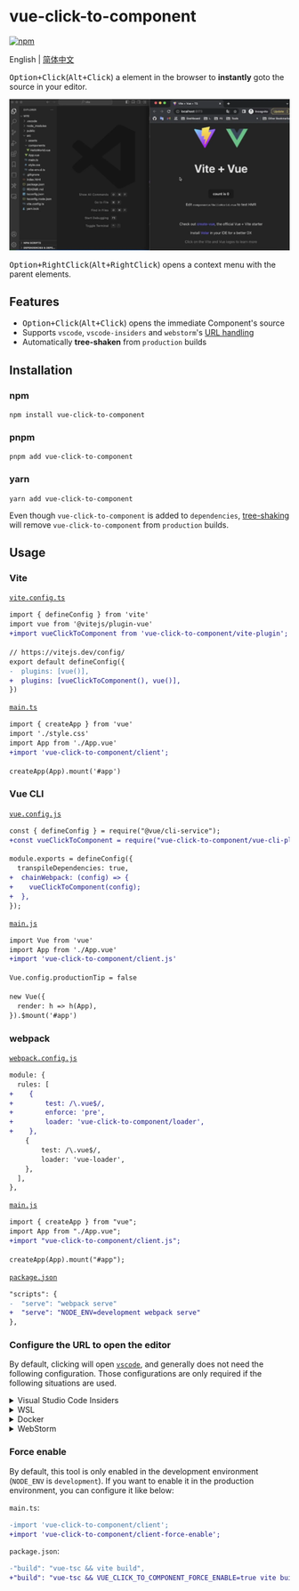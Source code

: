 # vue-click-to-component

[![npm](https://img.shields.io/npm/v/vue-click-to-component)](https://www.npmjs.com/package/vue-click-to-component)

English | [简体中文](./README.zh-CN.md)

<kbd>Option+Click</kbd>(<kbd>Alt+Click</kbd>) a element in the browser to **instantly** goto the source in your editor.

![Vite Demo](./images/vite.webp)

<kbd>Option+RightClick</kbd>(<kbd>Alt+RightClick</kbd>) opens a context menu with the parent elements.

## Features

- <kbd>Option+Click</kbd>(<kbd>Alt+Click</kbd>) opens the immediate Component's source
- Supports `vscode`, `vscode-insiders` and `webstorm`'s [URL handling](https://code.visualstudio.com/docs/editor/command-line#_opening-vs-code-with-urls)
- Automatically **tree-shaken** from `production` builds

## Installation

### npm

```shell
npm install vue-click-to-component
```

### pnpm

```shell
pnpm add vue-click-to-component
```

### yarn

```shell
yarn add vue-click-to-component
```

Even though `vue-click-to-component` is added to `dependencies`, [tree-shaking](https://esbuild.github.io/api/#tree-shaking) will remove `vue-click-to-component` from `production` builds.

## Usage

### Vite

[`vite.config.ts`](./examples/vite/vite.config.ts#L7)

```diff
import { defineConfig } from 'vite'
import vue from '@vitejs/plugin-vue'
+import vueClickToComponent from 'vue-click-to-component/vite-plugin';

// https://vitejs.dev/config/
export default defineConfig({
-  plugins: [vue()],
+  plugins: [vueClickToComponent(), vue()],
})
```

[`main.ts`](./examples/vite/src/main.ts#L4)

```diff
import { createApp } from 'vue'
import './style.css'
import App from './App.vue'
+import 'vue-click-to-component/client';

createApp(App).mount('#app')
```

### Vue CLI

[`vue.config.js`](./examples/vue-cli/vue.config.js#L6-L8)

```diff
const { defineConfig } = require("@vue/cli-service");
+const vueClickToComponent = require("vue-click-to-component/vue-cli-plugin");

module.exports = defineConfig({
  transpileDependencies: true,
+  chainWebpack: (config) => {
+    vueClickToComponent(config);
+  },
});
```

[`main.js`](./examples/vue-cli/src/main.js#L3)

```diff
import Vue from 'vue'
import App from './App.vue'
+import 'vue-click-to-component/client.js'

Vue.config.productionTip = false

new Vue({
  render: h => h(App),
}).$mount('#app')
```

### webpack

[`webpack.config.js`](./examples/webpack/webpack.config.js#L31-L35)

```diff
module: {
  rules: [
+    {
+        test: /\.vue$/,
+        enforce: 'pre',
+        loader: 'vue-click-to-component/loader',
+    },
    {
        test: /\.vue$/,
        loader: 'vue-loader',
    },
  ],
},
```

[`main.js`](./examples/webpack/src/index.js#L3)

```diff
import { createApp } from "vue";
import App from "./App.vue";
+import "vue-click-to-component/client.js";

createApp(App).mount("#app");
```

[`package.json`](./examples/webpack/package.json#L10)

```diff
"scripts": {
-  "serve": "webpack serve"
+  "serve": "NODE_ENV=development webpack serve"
},
```

### Configure the URL to open the editor

By default, clicking will open [`vscode`](https://code.visualstudio.com/), and generally does not need the following configuration. Those configurations are only required if the following situations are used.

<details>
<summary>Visual Studio Code Insiders</summary>

If you use [`vscode-insiders`](https://code.visualstudio.com/insiders/), you can set editor like:

```diff
import 'vue-click-to-component/client';

+if (process.env.NODE_ENV === 'development') {
+  window.__VUE_CLICK_TO_COMPONENT_URL_FUNCTION__ = function ({
+    sourceCodeLocation
+  }) {
+    return `vscode-insiders://file/${sourceCodeLocation}`;
+  };
+}
```

</details>

<details>
<summary>WSL</summary>

If you use [WSL](https://docs.microsoft.com/en-us/windows/wsl/), you can set URL like:

```diff
import 'vue-click-to-component/client';

+if (process.env.NODE_ENV === 'development') {
+  window.__VUE_CLICK_TO_COMPONENT_URL_FUNCTION__ = function ({
+    sourceCodeLocation
+  }) {
+    // Please change to your WSL target
+    const wslTarget = 'Ubuntu-22.04';
+    return `vscode://vscode-remote/wsl+${wslTarget}/${sourceCodeLocation}`;
+  };
+}
```

You can find your WSL target in the `Remote Explorer` panel of VSCode.

<img src="./images/wsl-target.webp" width="200" />

</details>

<details>
<summary>Docker</summary>

If you use [Docker](https://www.docker.com/) development environment, you can fix path like:

```diff
import 'vue-click-to-component/client';

+if (process.env.NODE_ENV === 'development') {
+  window.__VUE_CLICK_TO_COMPONENT_URL_FUNCTION__ = function ({
+    sourceCodeLocation
+  }) {
+    // Please change to your docker work dir
+    const dockerWorkDir = '/usr/src/app';
+    // Please change to your local work dir
+    const workDir = '/Users/zjf/gh/vue-click-to-component/examples/vite';
+
+    let realSourceCodeLocation = sourceCodeLocation;
+    if (realSourceCodeLocation.startsWith(dockerWorkDir)) {
+      realSourceCodeLocation = `${workDir}${realSourceCodeLocation.slice(dockerWorkDir.length)}`;
+    }
+
+    return `vscode://file/${realSourceCodeLocation}`;
+  };
+}
```

</details>

<details>
<summary>WebStorm</summary>

If you use [WebStorm](https://www.jetbrains.com/webstorm/), you can set URL like:

```diff
import 'vue-click-to-component/client';

+if (process.env.NODE_ENV === 'development') {
+  window.__VUE_CLICK_TO_COMPONENT_URL_FUNCTION__ = function ({
+    sourceCodeLocation
+  }) {
+    const [path, line, column] = sourceCodeLocation.split(':');
+    return `webstorm://open?file=${path}&line=${line}&column=${column}`;
+  };
+}
```

PS: According to my test, the file can be opened, but the lines and columns do not take effect. If anyone knows how to make lines and columns work please tell me, thanks.

</details>

### Force enable

By default, this tool is only enabled in the development environment (`NODE_ENV` is `development`). If you want to enable it in the production environment, you can configure it like below:

`main.ts`:

```diff
-import 'vue-click-to-component/client';
+import 'vue-click-to-component/client-force-enable';
```

`package.json`:

```diff
-"build": "vue-tsc && vite build",
+"build": "vue-tsc && VUE_CLICK_TO_COMPONENT_FORCE_ENABLE=true vite build",
```
